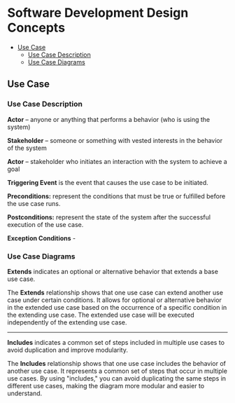 # Software Development Design Concepts

<!-- TOC -->

- [Use Case](#use-case)
    - [Use Case Description](#use-case-description)
    - [Use Case Diagrams](#use-case-diagrams)

<!-- /TOC -->

<a id="markdown-use-case" name="use-case"></a>

## Use Case

<a id="markdown-use-case-description" name="use-case-description"></a>

### Use Case Description

**Actor** – anyone or anything that performs a behavior (who is using the system)

**Stakeholder** – someone or something with vested interests in the behavior of the system

**Actor** – stakeholder who initiates an interaction with the system to achieve a goal

**Triggering Event** is the event that causes the use case to be initiated.

**Preconditions:** represent the conditions that must be true or fulfilled before the use case runs.

**Postconditions:** represent the state of the system after the successful execution of the use case.

**Exception Conditions** -

<a id="markdown-use-case-diagrams" name="use-case-diagrams"></a>

### Use Case Diagrams

**Extends** indicates an optional or alternative behavior that extends a base use case.

The **Extends** relationship shows that one use case can extend another use case under certain
conditions. It allows for optional or alternative behavior in the extended use case based on the
occurrence of a specific condition in the extending use case. The extended use case will be
executed independently of the extending use case.

---

**Includes** indicates a common set of steps included in multiple use cases to avoid duplication and
improve modularity.

The **Includes** relationship shows that one use case includes the behavior of another use case.
It represents a common set of steps that occur in multiple use cases. By using "includes," you can
avoid duplicating the same steps in different use cases, making the diagram more modular and
easier to understand.

